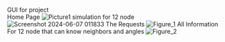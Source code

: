 GUI for project  
Home Page  ![Picture1](https://github.com/Ahmed92484/Energy-Saving-Control-in-wireless-sensor/assets/112737825/a3aed0be-c3ed-45e5-b0e0-bb0f21d29f51)
simulation for 12 node ![Screenshot 2024-06-07 011833](https://github.com/Ahmed92484/Energy-Saving-Control-in-wireless-sensor/assets/112737825/b35c8572-e868-4ee3-b5ea-e5905ead3e6c)
The Requests ![Figure_1](https://github.com/Ahmed92484/Energy-Saving-Control-in-wireless-sensor/assets/112737825/a2ef6293-355a-4009-975f-a0f184a7d4bb)
All Information For 12 node that can know neighbors and angles ![Figure_2](https://github.com/Ahmed92484/Energy-Saving-Control-in-wireless-sensor/assets/112737825/1d66b959-5fb4-4396-b0ca-eb38edddf375)
